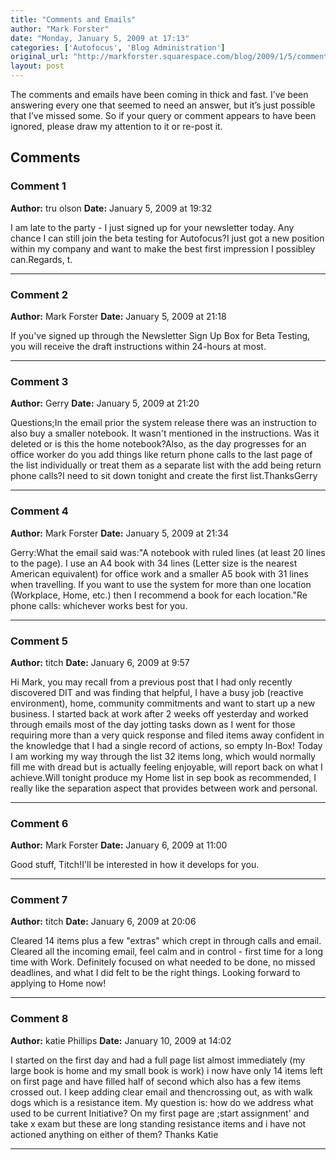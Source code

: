 ```yaml
---
title: "Comments and Emails"
author: "Mark Forster"
date: "Monday, January 5, 2009 at 17:13"
categories: ['Autofocus', 'Blog Administration']
original_url: "http://markforster.squarespace.com/blog/2009/1/5/comments-and-emails.html"
layout: post
---
```


The comments and emails have been coming in thick and fast. I’ve been answering every one that seemed to need an answer, but it’s just possible that I’ve missed some. So if your query or comment appears to have been ignored, please draw my attention to it or re-post it.

## Comments

### Comment 1
**Author:** tru olson
**Date:** January 5, 2009 at 19:32

I am late to the party - I just signed up for your newsletter today. Any chance I can still join the beta testing for Autofocus?I just got a new position within my company and want to make the best first impression I possibley can.Regards,
t.

---

### Comment 2
**Author:** Mark Forster
**Date:** January 5, 2009 at 21:18

If you've signed up through the Newsletter Sign Up Box for Beta Testing, you will receive the draft instructions within 24-hours at most.

---

### Comment 3
**Author:** Gerry
**Date:** January 5, 2009 at 21:20

Questions;In the email prior the system release there was an instruction to also buy a smaller notebook. It wasn't mentioned in the instructions. Was it deleted or is this the home notebook?Also, as the day progresses for an office worker do you add things like return phone calls to the last page of the list individually or treat them as a separate list with the add being return phone calls?I need to sit down tonight and create the first list.ThanksGerry

---

### Comment 4
**Author:** Mark Forster
**Date:** January 5, 2009 at 21:34

Gerry:What the email said was:"A notebook with ruled lines (at least 20 lines to the page). I use an A4 book with 34 lines (Letter size is the nearest American equivalent) for office work and a smaller A5 book with 31 lines when travelling. If you want to use the system for more than one location (Workplace, Home, etc.) then I recommend a book for each location."Re phone calls: whichever works best for you.

---

### Comment 5
**Author:** titch
**Date:** January 6, 2009 at 9:57

Hi Mark, you may recall from a previous post that I had only recently discovered DIT and was finding that helpful, I have a busy job (reactive environment), home, community commitments and want to start up a new business. I started back at work after 2 weeks off yesterday and worked through emails most of the day jotting tasks down as I went for those requiring more than a very quick response and filed items away confident in the knowledge that I had a single record of actions, so empty In-Box! Today I am working my way through the list 32 items long, which would normally fill me with dread but is actually feeling enjoyable, will report back on what I achieve.Will tonight produce my Home list in sep book as recommended, I really like the separation aspect that provides between work and personal.

---

### Comment 6
**Author:** Mark Forster
**Date:** January 6, 2009 at 11:00

Good stuff, Titch!I'll be interested in how it develops for you.

---

### Comment 7
**Author:** titch
**Date:** January 6, 2009 at 20:06

Cleared 14 items plus a few "extras" which crept in through calls and email. Cleared all the incoming email, feel calm and in control - first time for a long time with Work. Definitely focused on what needed to be done, no missed deadlines, and what I did felt to be the right things. Looking forward to applying to Home now!

---

### Comment 8
**Author:** katie Phillips
**Date:** January 10, 2009 at 14:02

I started on the first day and had a full page list almost immediately (my large book is home and my small book is work) i now have only 14 items left on first page and have filled half of second which also has a few items crossed out. I keep adding clear email and thencrossing out, as with walk dogs which is a resistance item. My question is: how do we address what used to be current Initiative? On my first page are ;start assignment' and take x exam but these are long standing resistance items and i have not actioned anything on either of them? Thanks Katie

---
